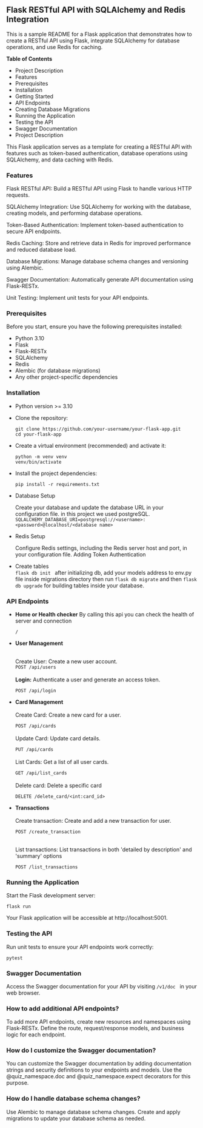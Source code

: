 ## Flask RESTful API with SQLAlchemy and Redis Integration

This is a sample README for a Flask application that demonstrates how to create a RESTful API using Flask, integrate SQLAlchemy for database operations, and use Redis for caching.

**Table of Contents**
* Project Description
* Features
* Prerequisites
* Installation
* Getting Started
* API Endpoints
* Creating Database Migrations
* Running the Application
* Testing the API
* Swagger Documentation
* Project Description


This Flask application serves as a template for creating a RESTful API with features such as token-based authentication, database operations using SQLAlchemy, and data caching with Redis.

### Features

Flask RESTful API: Build a RESTful API using Flask to handle various HTTP requests.

SQLAlchemy Integration: Use SQLAlchemy for working with the database, creating models, and performing database operations.

Token-Based Authentication: Implement token-based authentication to secure API endpoints.

Redis Caching: Store and retrieve data in Redis for improved performance and reduced database load.

Database Migrations: Manage database schema changes and versioning using Alembic.

Swagger Documentation: Automatically generate API documentation using Flask-RESTx.

Unit Testing: Implement unit tests for your API endpoints.

### Prerequisites

Before you start, ensure you have the following prerequisites installed:

* Python 3.10
* Flask
* Flask-RESTx
* SQLAlchemy
* Redis
* Alembic (for database migrations)
* Any other project-specific dependencies

### Installation

* Python version >= 3.10


* Clone the repository:

    ```
    git clone https://github.com/your-username/your-flask-app.git
    cd your-flask-app
    ```

* Create a virtual environment (recommended) and activate it:

    ```
    python -m venv venv
    venv/bin/activate
    ```

* Install the project dependencies:

    `pip install -r requirements.txt`


* Database Setup

    Create your database and update the database URL in your configuration file.
    in this project we used postgreSQL.
    `SQLALCHEMY_DATABASE_URI=postgresql://<username>:<password>@localhost/<database name>`


* Redis Setup

    Configure Redis settings, including the Redis server host and port, in your configuration file.
    Adding Token Authentication

* Create tables  
    `flask db init `
    after initializing db, add your models address to env.py file inside migrations directory 
    then run 
    `flask db migrate`
    and then 
    `flask db upgrade` for building tables inside your database.
    
  

### API Endpoints
* **Home or Health checker**
    By calling this api you can check the health of server and connection
  
    `/`


* **User Management**
    <br>
    <br>
  
    Create User: Create a new user account.   
    `POST /api/users`
    <br>
    <br>
    **Login:** Authenticate a user and generate an access token.

    `POST /api/login`


* **Card Management**
    <br>
    <br>
    Create Card: Create a new card for a user.

    `POST /api/cards`
    <br>
    <br>
    Update Card: Update card details.

    `PUT /api/cards`
    <br>
    <br>
    List Cards: Get a list of all user cards.

    `GET /api/list_cards`
    <br>
    <br>
    Delete card: Delete a specific card
  
    `DELETE /delete_card/<int:card_id>`

    
* **Transactions** 
    <br>
    <br>
    Create transaction: Create and add a new transaction for user.
  
    `POST /create_transaction`
    <br>
    <br>
  
    List transactions: List transactions in both 'detailed by description' and 'summary' options
    
    `POST /list_transactions`

### Running the Application

Start the Flask development server:

`flask run`

Your Flask application will be accessible at http://localhost:5001.

### Testing the API

Run unit tests to ensure your API endpoints work correctly:

`pytest`

### Swagger Documentation

Access the Swagger documentation for your API by visiting `/v1/doc ` in your web browser.

### How to add additional API endpoints?

To add more API endpoints, create new resources and namespaces using Flask-RESTx. Define the route, request/response models, and business logic for each endpoint.

### How do I customize the Swagger documentation?

You can customize the Swagger documentation by adding documentation strings and security definitions to your endpoints and models. Use the @quiz_namespace.doc and @quiz_namespace.expect decorators for this purpose.

### How do I handle database schema changes?

Use Alembic to manage database schema changes. Create and apply migrations to update your database schema as needed.
